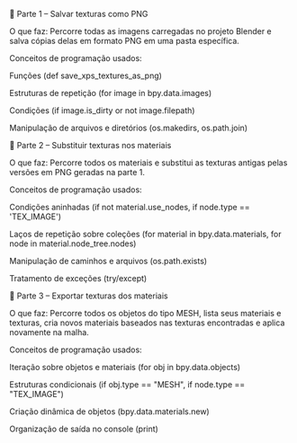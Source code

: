 🔹 Parte 1 – Salvar texturas como PNG

O que faz:
Percorre todas as imagens carregadas no projeto Blender e salva cópias delas em formato PNG em uma pasta específica.

Conceitos de programação usados:

Funções (def save_xps_textures_as_png)

Estruturas de repetição (for image in bpy.data.images)

Condições (if image.is_dirty or not image.filepath)

Manipulação de arquivos e diretórios (os.makedirs, os.path.join)

🔹 Parte 2 – Substituir texturas nos materiais

O que faz:
Percorre todos os materiais e substitui as texturas antigas pelas versões em PNG geradas na parte 1.

Conceitos de programação usados:

Condições aninhadas (if not material.use_nodes, if node.type == 'TEX_IMAGE')

Laços de repetição sobre coleções (for material in bpy.data.materials, for node in material.node_tree.nodes)

Manipulação de caminhos e arquivos (os.path.exists)

Tratamento de exceções (try/except)

🔹 Parte 3 – Exportar texturas dos materiais

O que faz:
Percorre todos os objetos do tipo MESH, lista seus materiais e texturas, cria novos materiais baseados nas texturas encontradas e aplica novamente na malha.

Conceitos de programação usados:

Iteração sobre objetos e materiais (for obj in bpy.data.objects)

Estruturas condicionais (if obj.type == "MESH", if node.type == "TEX_IMAGE")

Criação dinâmica de objetos (bpy.data.materials.new)

Organização de saída no console (print)

